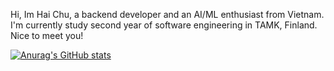 Hi, Im Hai Chu, a backend developer and an AI/ML enthusiast from Vietnam. I'm currently study second year of software engineering in TAMK, Finland. Nice to meet you!

[![Anurag's GitHub stats](https://github-readme-stats.vercel.app/api?username=haichu2003)](https://github.com/anuraghazra/github-readme-stats)